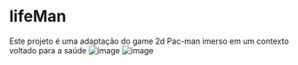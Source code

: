 # lifeMan
Este projeto é uma adaptação do game 2d Pac-man imerso em um contexto voltado para a saúde
![image](https://user-images.githubusercontent.com/57800865/78069969-5f901c00-7371-11ea-960d-8cfd2503237e.png)
![image](https://user-images.githubusercontent.com/57800865/78070124-9fef9a00-7371-11ea-8532-d69ff1db72b9.png)
